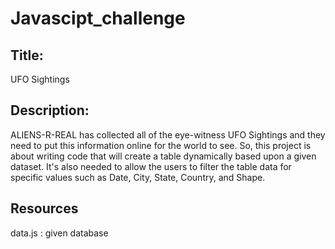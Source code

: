 # Javascipt_challenge

## Title:
UFO Sightings

## Description:
ALIENS-R-REAL has collected all of the eye-witness UFO Sightings and they need to put this information online for the world to see. 
So, this project is about writing code that will create a table dynamically based upon a given dataset. It's also needed to allow the 
users to filter the table data for specific values such as Date, City, State, Country, and Shape. 

## Resources
data.js : given database 
